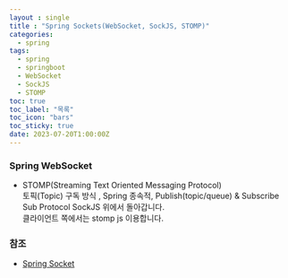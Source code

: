 ```yaml
---
layout : single
title : "Spring Sockets(WebSocket, SockJS, STOMP)"
categories:
  - spring
tags:
  - spring
  - springboot
  - WebSocket
  - SockJS
  - STOMP
toc: true
toc_label: "목록"
toc_icon: "bars"
toc_sticky: true
date: 2023-07-20T1:00:00Z
---
```


### Spring WebSocket 

- STOMP(Streaming Text Oriented Messaging Protocol)   
토픽(Topic) 구독 방식 , Spring 종속적, Publish(topic/queue) & Subscribe   
Sub Protocol SockJS 위에서 돌아갑니다.      
클라이언트 쪽에서는 stomp js 이용합니다.  


### 참조
- [Spring Socket](https://www.youtube.com/watch?v=gQyRxPjssWg&ab_channel=%40%EC%8B%9C%EC%BD%94-%EC%8B%9C%EB%8B%88%EC%96%B4%EC%BD%94%EB%94%A9)
